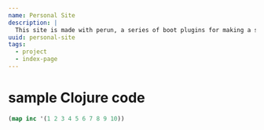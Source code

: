 ```yaml
---
name: Personal Site
description: |
  This site is made with perun, a series of boot plugins for making a static site.
uuid: personal-site
tags:
  - project
  - index-page
---
```

<link rel="stylesheet" type="text/css" href="https://storage.googleapis.com/app.klipse.tech/css/codemirror.css" />

# sample Clojure code

``` clj
(map inc '(1 2 3 4 5 6 7 8 9 10))
```


<script type="text/javascript">window.klipse_settings = {selector: '.language-clj'};</script>
<script src="https://storage.googleapis.com/app.klipse.tech/plugin/js/klipse_plugin.js"></script>
